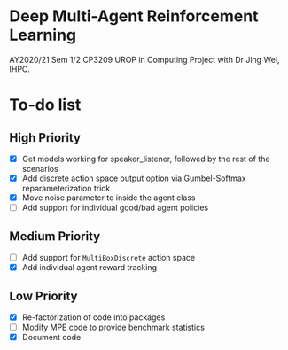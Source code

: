 # Deep Multi-Agent Reinforcement Learning
AY2020/21 Sem 1/2 CP3209 UROP in Computing Project with Dr Jing Wei, IHPC.

# To-do list

## High Priority
- [x] Get models working for speaker_listener, followed by the rest of the scenarios
- [x] Add discrete action space output option via Gumbel-Softmax reparameterization trick
- [x] Move noise parameter to inside the agent class
- [ ] Add support for individual good/bad agent policies

## Medium Priority
- [ ] Add support for `MultiBoxDiscrete` action space
- [x] Add individual agent reward tracking

## Low Priority
- [x] Re-factorization of code into packages
- [ ] Modify MPE code to provide benchmark statistics
- [x] Document code